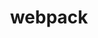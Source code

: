 ---
blog: https://medium.com/webpack
codehost: https://github.com/https://github.com/webpack/webpack
guide: https://webpack.js.org/branding/
images:
- js_webpack-icon.svg
- js_webpack-ar21.svg
logohandle: js_webpack
sort: webpack
title: webpack
website: https://webpack.js.org/
wikipedia: https://en.wikipedia.org/wiki/Webpack
---